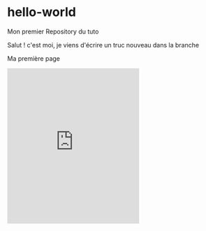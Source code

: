 # hello-world
Mon premier Repository du tuto

Salut !
c'est moi, je viens d'écrire un truc nouveau dans la branche


Ma première page

<iframe src="https://trinket.io/embed/python/90dec0c5a9" width="60%" height="356" frameborder="0" marginwidth="0" marginheight="0" allowfullscreen></iframe>
